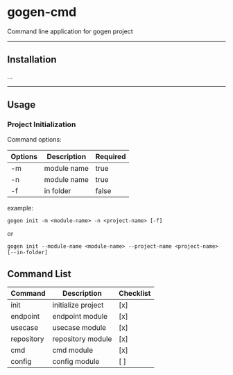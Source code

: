# gogen-cmd
Command line application for gogen project

---
## Installation
...

---
## Usage

### Project Initialization
Command options:

| Options | Description | Required |
|---------|-------------|----------|
| -m      | module name | true     |
| -n      | module name | true     |
| -f      | in folder   | false    |

example:
```
gogen init -m <module-name> -n <project-name> [-f]
```
or
```
gogen init --module-name <module-name> --project-name <project-name> [--in-folder]
```

## Command List
| Command    | Description        | Checklist |
|------------|--------------------|-----------|
| init       | initialize project | [x]       |
| endpoint   | endpoint module    | [x]       |
| usecase    | usecase module     | [x]       |
| repository | repository module  | [x]       |
| cmd        | cmd module         | [x]       |
| config     | config module      | [ ]       |
